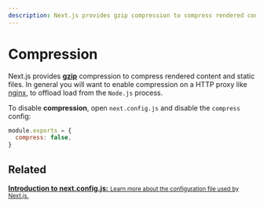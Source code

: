 ```yaml
---
description: Next.js provides gzip compression to compress rendered content and static files, it only works with the server target. Learn more about it here.
---
```


# Compression

Next.js provides [**gzip**](https://tools.ietf.org/html/rfc6713#section-3) compression to compress rendered content and static files. In general you will want to enable compression on a HTTP proxy like [nginx](https://www.nginx.com/), to offload load from the `Node.js` process.

To disable **compression**, open `next.config.js` and disable the `compress` config:

```js
module.exports = {
  compress: false,
}
```

## Related

<div class="card">
  <a href="/docs/api-reference/next.config.js/introduction">
    <b>Introduction to next.config.js:</b>
    <small>Learn more about the configuration file used by Next.js.</small>
  </a>
</div>
